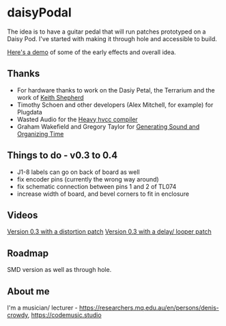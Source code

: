 # daisyPodal

The idea is to have a guitar pedal that will run patches prototyped on a Daisy Pod. I've started with making it through hole and accessible to build.

[Here's a demo](https://www.youtube.com/watch?v=Z1YsjiImZnQ) of some of the early effects and overall idea.

## Thanks

- For hardware thanks to work on the Dasiy Petal, the Terrarium and the work of  [Keith Shepherd](https://github.com/bkshepherd) 
- Timothy Schoen and other developers (Alex Mitchell, for example) for Plugdata
- Wasted Audio for the [Heavy hvcc compiler](https://wasted-audio.github.io/hvcc/)
- Graham Wakefield and Gregory Taylor for [Generating Sound and Organizing Time](https://cycling74.com/books/go)

## Things to do - v0.3 to 0.4

- J1-8 labels can go on back of board as well
- fix encoder pins (currently the wrong way around)
- fix schematic connection between pins 1 and 2 of TL074
- increase width of board, and bevel corners to fit in enclosure

## Videos

[Version 0.3 with a distortion patch](https://youtu.be/5CY0gC0ThXo)
[Version 0.3 with a delay/ looper patch](https://youtu.be/q5X9XX3Vkqw)


## Roadmap
SMD version as well as through hole.

## About me
I'm a musician/ lecturer - https://researchers.mq.edu.au/en/persons/denis-crowdy, https://codemusic.studio

